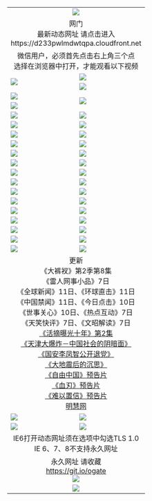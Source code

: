 ﻿<table>
  <tr></tr>
  <tr><td colspan=2 align=center><img src="https://cloud.githubusercontent.com/assets/11880933/13434984/f430fae2-e012-11e5-814f-c2df1e82b247.jpg" /></td></tr>
  <tr><td colspan=2 align=center>网门<br>最新动态网址 请点击进入
<br>https://d233pwlmdwtqpa.cloudfront.net
    </td>
  </tr>
  <tr>
    <td colspan=2 align=center>微信用户，必须首先点击右上角三个点<br>选择在浏览器中打开，才能观看以下视频</td>
  </tr>
  <tr>
    <td rowspan=2><a href="https://d233pwlmdwtqpa.cloudfront.net/ogUP.aspx?name=11DKC.mp4&count=T:2,2:8,1:16&from=github" target="_blank"><img src="https://d233pwlmdwtqpa.cloudfront.net/Up/11DKC1.jpg" /></a></td> 
    <td><div><a href="https://d233pwlmdwtqpa.cloudfront.net/ogUP.aspx?name=LRWS.mp4&count=7B:9,6B:44,5A:10,5B:35,4A:14,4B:19,3A:10,3B:26,2A:16,2B:21,1A:23,1B:29&current=7B:9" target="_blank"><img src="https://d233pwlmdwtqpa.cloudfront.net/Up/LRWS.jpg" /></a></td>
   </tr>
  <tr>
    <td><a href="https://d233pwlmdwtqpa.cloudfront.net/ogNiceVedio.aspx" target="_blank"><img src="https://d233pwlmdwtqpa.cloudfront.net/Up/11TGKDY.jpg" /></a></td>
  </tr>
  <tr>
    <td><a href="https://d233pwlmdwtqpa.cloudfront.net/ogUP.aspx?name=JQR.mp4&count=2" target="_blank"><img src="https://d233pwlmdwtqpa.cloudfront.net/Up/JQR.jpg" /></a></td>   
    <td rowspan=2><a href="https://d233pwlmdwtqpa.cloudfront.net/ogUP.aspx?name=JP.mp4&count=9" target="_blank"><img src="https://d233pwlmdwtqpa.cloudfront.net/Up/JP.jpg" /></td>
  </tr>
  <tr>
    <td><a href="https://d233pwlmdwtqpa.cloudfront.net/ogUP.aspx?name=WH.mp4" target="_blank"><img src="https://d233pwlmdwtqpa.cloudfront.net/Up/WH.jpg" /></a></td>
  </tr>
  <tr>
    <td><a href="https://d233pwlmdwtqpa.cloudfront.net/ogUP.aspx?name=SSZJ.mp4&count=480P:9,S:2" target="_blank"><img src="https://d233pwlmdwtqpa.cloudfront.net/Up/SSZJ.jpg" /></a></td>
    <td><a href="https://d233pwlmdwtqpa.cloudfront.net/ogUP.aspx?name=ZY.mp4&count=2015:16" target="_blank"><img src="https://d233pwlmdwtqpa.cloudfront.net/Up/ZY.jpg" /></a</td>
  </tr>
  <tr>
    <td><a href="https://d233pwlmdwtqpa.cloudfront.net/ogUP.aspx?name=XTFY.mp4&count=B:2,A:24" target="_blank"><img src="https://d233pwlmdwtqpa.cloudfront.net/Up/XTFY.jpg" /></a></td>
    <td><a href="https://d233pwlmdwtqpa.cloudfront.net/ogUP.aspx?name=1XQK.mp4&count=13" target="_blank"><img src="https://d233pwlmdwtqpa.cloudfront.net/Up/1XQK.jpg" /></a</td>
  </tr>
  <tr>
    <td><a href="https://d233pwlmdwtqpa.cloudfront.net/ogUP.aspx?name=1LYF.mp4&count=2" target="_blank"><img src="https://d233pwlmdwtqpa.cloudfront.net/Up/1LYF0.jpg" /></a></td>
    <td><a href="https://d233pwlmdwtqpa.cloudfront.net/ogUP.aspx?name=1ZGC.mp4&count=6" target="_blank"><img src="https://d233pwlmdwtqpa.cloudfront.net/Up/1ZGC0.jpg" /></a></td>
  </tr>
  <tr>
    <td><a href="https://d233pwlmdwtqpa.cloudfront.net/ogUP.aspx?name=1ZKM.mp4&count=3&current=3" target="_blank"><img src="https://d233pwlmdwtqpa.cloudfront.net/Up/1ZKM0.jpg" /></a></td>  
    <td><a href="https://d233pwlmdwtqpa.cloudfront.net/ogUP.aspx?name=1WWY.mp4&count=6&current=6" target="_blank"><img src="https://d233pwlmdwtqpa.cloudfront.net/Up/1WWY0.jpg" /></a></td>
  </tr>
  <tr>
    <td><a href="https://d233pwlmdwtqpa.cloudfront.net/ogUP.aspx?name=10JGY.mp4&count=3" target="_blank"><img src="https://d233pwlmdwtqpa.cloudfront.net/Up/10JGY0.jpg" /></a></td>
    <td><a href="https://d233pwlmdwtqpa.cloudfront.net/ogUP.aspx?name=10CYS.mp4&count=2" target="_blank"><img src="https://d233pwlmdwtqpa.cloudfront.net/Up/10CYS0.jpg" /></a></td>
  </tr>
  <tr>
    <td><a href="https://d233pwlmdwtqpa.cloudfront.net/ogUP.aspx?name=4SQQ.mp4&count=201603:9,201602:20,201601:21&current=201603:9" target="_blank"><img src="https://d233pwlmdwtqpa.cloudfront.net/Up/4SQQ0.jpg"/></a></td>
    <td><a href="https://d233pwlmdwtqpa.cloudfront.net/ogUP.aspx?name=4SHQ.mp4&count=201603:11,201602:27,201601:28&current=201603:11" target="_blank"><img src="https://d233pwlmdwtqpa.cloudfront.net/Up/4SHQ0.jpg"/></a></td>
  </tr>
  <tr>
    <td><a href="https://d233pwlmdwtqpa.cloudfront.net/ogUP.aspx?name=4SZG.mp4&count=201603:10,201602:21,201601:23&current=201603:10" target="_blank"><img src="https://d233pwlmdwtqpa.cloudfront.net/Up/4SZG0.jpg"/></a></td>
    <td><a href="https://d233pwlmdwtqpa.cloudfront.net/ogUP.aspx?name=4SDJ.mp4&count=201603A:9,201603B:6,201602A:24,201602B:7,201601A:48,201601B:6&current=201603A:9" target="_blank"><img src="https://d233pwlmdwtqpa.cloudfront.net/Up/4SDJ0.jpg"/></a></td>
  </tr>
  <tr>
    <td><a href="https://d233pwlmdwtqpa.cloudfront.net/ogUP.aspx?name=4SGX.mp4&count=201603:2&current=201603:2" target="_blank"><img src="https://d233pwlmdwtqpa.cloudfront.net/Up/4SGX0.jpg"/></a></td>
    <td><a href="https://d233pwlmdwtqpa.cloudfront.net/ogUP.aspx?name=4SHD.mp4&count=201603:3&current=201603:1" target="_blank"><img src="https://d233pwlmdwtqpa.cloudfront.net/Up/4SHD0.jpg"/></a></td>
  </tr>
  <tr>
    <td><a href="https://d233pwlmdwtqpa.cloudfront.net/ogUP.aspx?name=4CTX.mp4&count=201603:2,201602:3,201601:4&current=201603:2" target="_blank"><img src="https://d233pwlmdwtqpa.cloudfront.net/Up/4CTX0.jpg"/></a></td>
    <td><a href="https://d233pwlmdwtqpa.cloudfront.net/ogUP.aspx?name=4CWZ.mp4&count=201603:1,201602:4,201601:4&current=201603:1" target="_blank"><img src="https://d233pwlmdwtqpa.cloudfront.net/Up/4CWZ0.jpg"/></a></td>
  </tr>
  <tr>
    <td><a href="https://d233pwlmdwtqpa.cloudfront.net/onUP.aspx?name=https://d2t6x1lwzcff38.cloudfront.net/" target="_blank"><img src="https://d233pwlmdwtqpa.cloudfront.net/Up/0DTW.jpg"/></a></td>
    <td><a href="https://d233pwlmdwtqpa.cloudfront.net/onUP.aspx?name=https://d240ns8up8earz.cloudfront.net/acenter/" target="_blank"><img src="https://d233pwlmdwtqpa.cloudfront.net/Up/0TDW.jpg" /></a></td>
  </tr>
  <tr>
    <td><a href="https://d233pwlmdwtqpa.cloudfront.net/onUP.aspx?name=https://d4508d6vomz2p.cloudfront.net/gb/nsc413.htm" target="_blank"><img src="https://d233pwlmdwtqpa.cloudfront.net/Up/0DJY.jpg" /></a></td>
    <td><a href="https://d233pwlmdwtqpa.cloudfront.net/onUP.aspx?name=https://d3bxwq7vzudb5l.cloudfront.net/xtr/gb/prog204.html" target="_blank"><img src="https://d233pwlmdwtqpa.cloudfront.net/Up/0XTR.jpg" /></a></td>
  </tr>
  <tr>
    <td><a href="https://d233pwlmdwtqpa.cloudfront.net/onUP.aspx?name=https://d3aj00iefsmfgc.cloudfront.net/" target="_blank"><img src="https://d233pwlmdwtqpa.cloudfront.net/Up/0MHW.jpg" /></a></td>
    <td><a href="https://d233pwlmdwtqpa.cloudfront.net/onUP.aspx?name=https://d1sbg9daat0zu5.cloudfront.net/" target="_blank"><img src="https://d233pwlmdwtqpa.cloudfront.net/Up/0ZJW.jpg" /></a></td>
  </tr>
  <tr>
    <td><a href="https://d233pwlmdwtqpa.cloudfront.net/ogUP.aspx?name=0FG.zip" target="_blank"><img src="https://d233pwlmdwtqpa.cloudfront.net/Up/0FG.jpg" /></a></td>
    <td><a href="https://d233pwlmdwtqpa.cloudfront.net/ogUP.aspx?name=0FGA.apk" target="_blank"><img src="https://d233pwlmdwtqpa.cloudfront.net/Up/0FGA.jpg" /></a></td>
  </tr>
  <tr>
    <td><a href="https://d233pwlmdwtqpa.cloudfront.net/ogUP.aspx?name=0U.zip" target="_blank"><img src="https://d233pwlmdwtqpa.cloudfront.net/Up/0U.jpg" /></a></td>
    <td><a href="https://d233pwlmdwtqpa.cloudfront.net/ogUP.aspx?name=0UA.apk" target="_blank"><img src="https://d233pwlmdwtqpa.cloudfront.net/Up/0UA.jpg" /></a></td>
  </tr>
  <tr>
    <td><a href="https://d233pwlmdwtqpa.cloudfront.net/ogUP.aspx?name=0iPPOTV.zip" target="_blank"><img src="https://d233pwlmdwtqpa.cloudfront.net/Up/0iPPOTV.jpg" /></a></td>
    <td><a href="https://d233pwlmdwtqpa.cloudfront.net/ogUP.aspx?name=0iNTD.apk" target="_blank"><img src="https://d233pwlmdwtqpa.cloudfront.net/Up/0iNTD.jpg" /></a></td>
  </tr>
  <tr>
    <td colspan=2 align=center>更新<br>
      《大裤衩》第2季第8集<br>
      《雷人网事小品》7日<br>
      《全球新闻》11日、《环球直击》11日<br>
      《中国禁闻》11日、《今日点击》10日<br>
      《世事关心》10日、《热点互动》7日<br>
      《天笑快评》7日、《文昭解读》7日<br>
      <a href="https://d233pwlmdwtqpa.cloudfront.net/ogUP.aspx?name=SSZJ.mp4&count=480P:9,S:2&current=S:2" target="_blank">《活摘曝光十年》第2集</a><br>
      <a href="https://d233pwlmdwtqpa.cloudfront.net/ogUP.aspx?name=4TJDBZ.mp4" target="_blank">《天津大爆炸－中国社会的阴暗面》</a><br>
      <a href="https://d233pwlmdwtqpa.cloudfront.net/ogUP.aspx?name=4LFZ.mp4" target="_blank">《国安李凤智公开退党》</a><br>
      <a href="https://d233pwlmdwtqpa.cloudfront.net/ogUP.aspx?name=4DDZHDCS.mp4" target="_blank">《大地震后的沉思》</a><br>
      <a href="https://d233pwlmdwtqpa.cloudfront.net/ogUP.aspx?name=11ZYZG0.mp4" target="_blank">《自由中国》预告片</a><br>
      <a href="https://d233pwlmdwtqpa.cloudfront.net/ogUP.aspx?name=11XR.mp4" target="_blank">《血刃》预告片</a><br>
      <a href="https://d233pwlmdwtqpa.cloudfront.net/ogUP.aspx?name=11NYZX.mp4&count=2" target="_blank">《难以置信》预告片</a><br>
      <a href="https://d233pwlmdwtqpa.cloudfront.net/onUP.aspx?name=https://www.minghui.org/" target="_blank">明慧网</a></td>
    </td>
  </tr>
  <tr>
    <td><a href="https://d233pwlmdwtqpa.cloudfront.net/ogNice.aspx" target="_blank"><img src="https://d233pwlmdwtqpa.cloudfront.net/Up/0WCYY.jpg" /></a></td>
    <td><a href="https://d233pwlmdwtqpa.cloudfront.net/onCO.aspx?ob=600%E4%BA%8B%E7%89%A9&op=%E5%A2%9E%E5%88%A0%E6%94%B9&args=WH1~%23%E7%B1%BB%E5%9E%8B6%E6%96%B0%E9%97%BB%7c%23%E7%B1%BB%E5%9E%8B6%E8%AF%84%E8%AE%BA&mode=" target="_blank"><img src="https://d233pwlmdwtqpa.cloudfront.net/Up/0WZTT.jpg" /></a></td> 
  </tr>
  <tr>
    <td><a href="https://d233pwlmdwtqpa.cloudfront.net/ogDY.aspx" target="_blank"><img src="https://d233pwlmdwtqpa.cloudfront.net/Up/0FK.jpg" /></a></td>
    <td><a href="https://d233pwlmdwtqpa.cloudfront.net/ogST.aspx" target="_blank"><img src="https://d233pwlmdwtqpa.cloudfront.net/Up/0ST.jpg" /></a></td> 
  </tr>
  <tr>
    <td colspan=2 align=center>IE6打开动态网址须在选项中勾选TLS 1.0<br/>IE 6、7、8不支持永久网址<br/>
      <!--微信可扫描以下临时二维码<br/>https://bit.ly/1mBQHW8<br/><a href="https://d233pwlmdwtqpa.cloudfront.net/Up/0WMGDL3.png" target="_blank"><img src="https://d233pwlmdwtqpa.cloudfront.net/Up/0WMGD3.png"/></a><br-->
  </tr>
  <tr>
    <td colspan=2 align=center>永久网址 请收藏<br/><a href="https://git.io/ogate" target="_blank">https://git.io/ogate</a><br/><a href="https://d233pwlmdwtqpa.cloudfront.net/Up/0WMGDL2.png" target="_blank"><img src="https://d233pwlmdwtqpa.cloudfront.net/Up/0WMGD2.png"/></a></td>
  </tr>
  <tr>
    <td colspan=2 align=center><a href="https://d233pwlmdwtqpa.cloudfront.net/ogUP.aspx?name=0oGate.apk" target="_blank"><img src="https://d233pwlmdwtqpa.cloudfront.net/Up/0WMAZ.jpg" /></a></td>
  </tr>
  <!--tr>
    <td colspan=2 align=center>可能失效的动态网址
    </td>
  </tr-->
</table>
